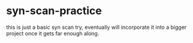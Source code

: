 # syn-scan-practice
this is just a basic syn scan try, eventually will incorporate it into a bigger project once it gets far enough along.
